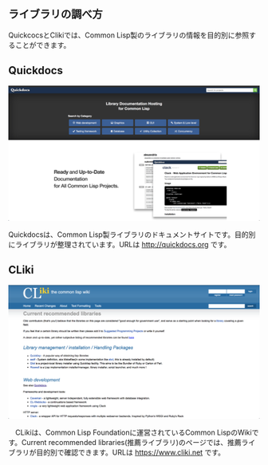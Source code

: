 ## ライブラリの調べ方

QuickcocsとClikiでは、Common Lisp製のライブラリの情報を目的別に参照することができます。

## Quickdocs

![quickdocs](https://raw.githubusercontent.com/clfreaks/techbookfest6/master/images/03-quickdocs.png)

Quickdocsは、Common Lisp製ライブラリのドキュメントサイトです。目的別にライブラリが整理されています。URLは http://quickdocs.org です。

## CLiki

![CLiki](https://raw.githubusercontent.com/clfreaks/techbookfest6/master/images/03-cliki.png)

　CLikiは、Common Lisp Foundationに運営されているCommon LispのWikiです。Current recommended libraries(推薦ライブラリ)のページでは、推薦ライブラリが目的別で確認できます。URLは https://www.cliki.net です。
